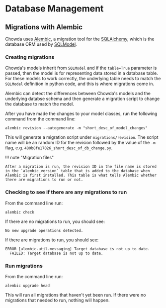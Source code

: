 # Database Management

## Migrations with Alembic

Chowda uses [Alembic](https://alembic.sqlalchemy.org/en/latest/), a migration tool for the [SQLAlchemy](https://www.sqlalchemy.org/), which is the database ORM used by [SQLModel](https://sqlmodel.tiangolo.com/).

### Creating migrations

Chowda's models inherit from `SQLModel` and if the `table=True` parameter is passed, then the model is for representing data stored in a database table. For these models to work correctly, the underlying table needs to match the `SQLModel` definition in python code, and this is where migrations come in.

Alembic can detect the differences between Chowda's models and the underlying databse schema and then generate a migration script to change the database to match the model.

After you have made the changes to your model classes, run the following command from the command line:

```shell
alembic revision --autogenerate -m "short_desc_of_model_changes"
```

This will generate a migration script under `migrations/revision`. The script name will be an random ID for the revision followed by the value of the `-m` flag, e.g. `480b8fe17026_short_desc_of_db_change.py`.

!!! note "Migration files"

    After a migration is run, the revision ID in the file name is stored in the `alembic_version` table that is added to the database when Alembic is first installed. This table is what tells Alembic whether there are migrations to run or not.

### Checking to see if there are any migrations to run

From the command line run:

```shell
alembic check
```

If there are no migrations to run, you should see:

```shell
No new upgrade operations detected.
```

If there are migrations to run, you should see:

```shell
ERROR [alembic.util.messaging] Target database is not up to date.
  FAILED: Target database is not up to date.
```

### Run migrations

From the command line run:

```shell
alembic upgrade head
```

This will run all migrations that haven't yet been run. If there were no migrations that needed to run, nothing will happen.
